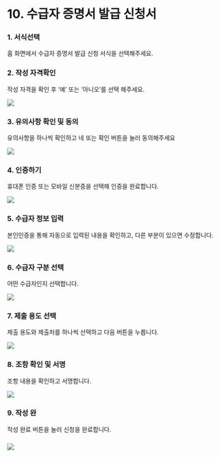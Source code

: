 # 10. 수급자 증명서 발급 신청서

### 1. 서식선택

홈 화면에서 수급자 증명서 발급 신청 서식을 선택해주세요.

### 2. 작성 자격확인

작성 자격을 확인 후 ‘예’ 또는 ‘아니오’를 선택 해주세요.

![](<../../.gitbook/assets/image (11).png>)

### 3. 유의사항 확인 및 동의

유의사항을 하나씩 확인하고 네 또는 확인 버튼을 눌러 동의해주세요

![](<../../.gitbook/assets/image (4).png>)

### 4. 인증하기

휴대폰 인증 또는 모바일 신분증을 선택해 인증을 완료합니다.



![](<../../.gitbook/assets/image (3).png>)

### 5. 수급자 정보 입력 <a href="#4." id="4."></a>

본인인증을 통해 자동으로 입력된 내용을 확인하고, 다른 부분이 있으면 수정합니다.

![](<../../.gitbook/assets/image (9) (1).png>)

### 6. 수급자 구분 선택

어떤 수급자인지 선택합니다.

![](<../../.gitbook/assets/image (6).png>)

### 7. 제출 용도 선택

제출 용도와 제출처를 하나씩 선택하고 다음 버튼을 누릅니다.

![](<../../.gitbook/assets/image (7).png>)

### 8. 조항 확인 및 서명

조항 내용을 확인하고 서명합니다.

![](<../../.gitbook/assets/image (10).png>)

### 9. 작성 완

작성 완료 버튼을 눌러 신청을 완료합니다.

### ![](<../../.gitbook/assets/image (8).png>)

